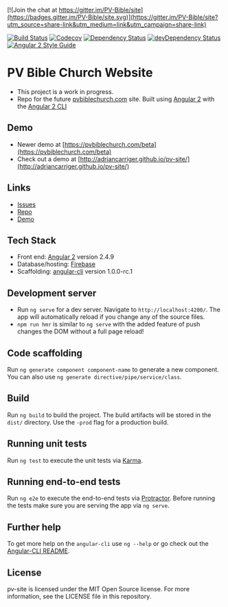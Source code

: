 [![Join the chat at https://gitter.im/PV-Bible/site](https://badges.gitter.im/PV-Bible/site.svg)](https://gitter.im/PV-Bible/site?utm_source=share-link&utm_medium=link&utm_campaign=share-link)

[![Build Status](http://img.shields.io/travis/adriancarriger/pv-site/master.svg?maxAge=60)](https://travis-ci.org/adriancarriger/pv-site)
[![Codecov](https://img.shields.io/codecov/c/github/adriancarriger/pv-site/master.svg?maxAge=60)](https://codecov.io/gh/adriancarriger/pv-site)
[![Dependency Status](https://img.shields.io/david/adriancarriger/pv-site/master.svg?maxAge=60)](https://david-dm.org/adriancarriger/pv-site)
[![devDependency Status](https://img.shields.io/david/dev/adriancarriger/pv-site/master.svg?maxAge=60)](https://david-dm.org/adriancarriger/pv-site?type=dev)
[![Angular 2 Style Guide](https://mgechev.github.io/angular2-style-guide/images/badge.svg)](https://angular.io/styleguide)

# PV Bible Church Website

- This project is a work in progress.
- Repo for the future [pvbiblechurch.com](http://pvbiblechurch.com/) site. Built using [Angular 2](https://github.com/angular/angular) with the [Angular 2 CLI](https://github.com/angular/angular-cli)

## Demo

- Newer demo at [https://pvbiblechurch.com/beta](https://pvbiblechurch.com/beta)
- Check out a demo at [http://adriancarriger.github.io/pv-site/](http://adriancarriger.github.io/pv-site/)

## Links

- [Issues](https://pvbiblechurch.com/issues)
- [Repo](https://pvbiblechurch.com/dev)
- [Demo](https://pvbiblechurch.com/beta)

## Tech Stack

- Front end: [Angular 2](https://github.com/angular/angular) version 2.4.9
- Database/hosting: [Firebase](https://firebase.google.com/)
- Scaffolding: [angular-cli](https://github.com/angular/angular-cli) version 1.0.0-rc.1

## Development server

- Run `ng serve` for a dev server. Navigate to `http://localhost:4200/`. The app will automatically reload if you change any of the source files.
- `npm run hmr` is similar to `ng serve` with the added feature of push changes the DOM without a full page reload!

## Code scaffolding

Run `ng generate component component-name` to generate a new component. You can also use `ng generate directive/pipe/service/class`.

## Build

Run `ng build` to build the project. The build artifacts will be stored in the `dist/` directory. Use the `-prod` flag for a production build.

## Running unit tests

Run `ng test` to execute the unit tests via [Karma](https://karma-runner.github.io).

## Running end-to-end tests

Run `ng e2e` to execute the end-to-end tests via [Protractor](http://www.protractortest.org/).
Before running the tests make sure you are serving the app via `ng serve`.

## Further help

To get more help on the `angular-cli` use `ng --help` or go check out the [Angular-CLI README](https://github.com/angular/angular-cli/blob/master/README.md).

## License

 pv-site is licensed under the MIT Open Source license. For more information, see the LICENSE file in this repository.
